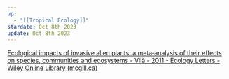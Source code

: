 ```yaml
---
up:
  - "[[Tropical Ecology]]"
stardate: Oct 8th 2023
update: Oct 8th 2023
---
```

[Ecological impacts of invasive alien plants: a meta‐analysis of their effects on species, communities and ecosystems - Vilà - 2011 - Ecology Letters - Wiley Online Library (mcgill.ca)](https://onlinelibrary-wiley-com.proxy3.library.mcgill.ca/doi/pdf/10.1111/j.1461-0248.2011.01628.x)